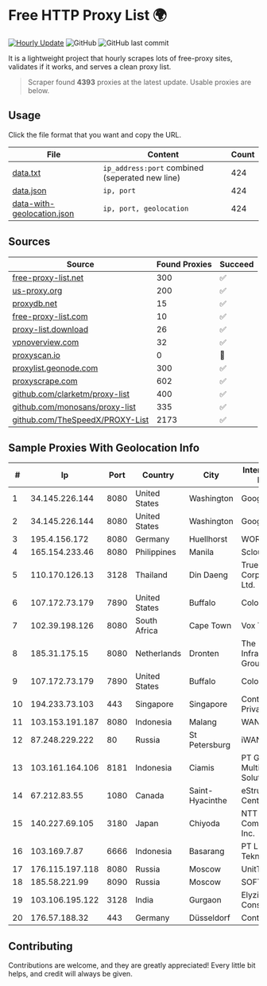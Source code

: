 
# Free HTTP Proxy List 🌍

[![Hourly Update](https://github.com/mertguvencli/http-proxy-list/actions/workflows/main.yml/badge.svg?branch=main)](https://github.com/mertguvencli/http-proxy-list/actions/workflows/main.yml)
![GitHub](https://img.shields.io/github/license/mertguvencli/http-proxy-list)
![GitHub last commit](https://img.shields.io/github/last-commit/mertguvencli/http-proxy-list)

It is a lightweight project that hourly scrapes lots of free-proxy sites, validates if it works, and serves a clean proxy list.


> Scraper found **4393** proxies at the latest update. Usable proxies are below.

## Usage

Click the file format that you want and copy the URL.


|File|Content|Count|
|----|-------|-----|
|[data.txt](https://raw.githubusercontent.com/mertguvencli/http-proxy-list/main/proxy-list/data.txt)|`ip_address:port` combined (seperated new line)|424|
|[data.json](https://raw.githubusercontent.com/mertguvencli/http-proxy-list/main/proxy-list/data.json)|`ip, port`|424|
|[data-with-geolocation.json](https://raw.githubusercontent.com/mertguvencli/http-proxy-list/main/proxy-list/data-with-geolocation.json)|`ip, port, geolocation`|424|

## Sources

|Source|Found Proxies|Succeed|
|------|-------------|-------|
|[free-proxy-list.net](https://free-proxy-list.net)|300|✅|
|[us-proxy.org](https://www.us-proxy.org)|200|✅|
|[proxydb.net](http://proxydb.net)|15|✅|
|[free-proxy-list.com](https://free-proxy-list.com/?page=&port=&type%5B%5D=http&type%5B%5D=https&up_time=0&search=Search)|10|✅|
|[proxy-list.download](https://www.proxy-list.download/HTTP)|26|✅|
|[vpnoverview.com](https://vpnoverview.com/privacy/anonymous-browsing/free-proxy-servers)|32|✅|
|[proxyscan.io](https://www.proxyscan.io)|0|🚫|
|[proxylist.geonode.com](https://proxylist.geonode.com/api/proxy-list?limit=300&page=1&sort_by=lastChecked&sort_type=desc&protocols=http,https)|300|✅|
|[proxyscrape.com](https://api.proxyscrape.com/v2/?request=displayproxies&protocol=http&timeout=10000&country=all&ssl=all&anonymity=all)|602|✅|
|[github.com/clarketm/proxy-list](https://raw.githubusercontent.com/clarketm/proxy-list/master/proxy-list-raw.txt)|400|✅|
|[github.com/monosans/proxy-list](https://raw.githubusercontent.com/monosans/proxy-list/main/proxies/http.txt)|335|✅|
|[github.com/TheSpeedX/PROXY-List](https://raw.githubusercontent.com/TheSpeedX/PROXY-List/master/http.txt)|2173|✅|


## Sample Proxies With Geolocation Info

|#|Ip|Port|Country|City|Internet Service Provider|
|-|--|----|-------|----|-------------------------|
|1|34.145.226.144|8080|United States|Washington|Google LLC|
|2|34.145.226.144|8080|United States|Washington|Google LLC|
|3|195.4.156.172|8080|Germany|Huellhorst|WORTMANN AG|
|4|165.154.233.46|8080|Philippines|Manila|Scloud Pte Ltd|
|5|110.170.126.13|3128|Thailand|Din Daeng|True Internet Corporation CO. Ltd.|
|6|107.172.73.179|7890|United States|Buffalo|ColoCrossing|
|7|102.39.198.126|8080|South Africa|Cape Town|Vox Telecom|
|8|185.31.175.15|8080|Netherlands|Dronten|The Infrastructure Group B.V.|
|9|107.172.73.179|7890|United States|Buffalo|ColoCrossing|
|10|194.233.73.103|443|Singapore|Singapore|Contabo Asia Private Limited|
|11|103.153.191.187|8080|Indonesia|Malang|WANET|
|12|87.248.229.222|80|Russia|St Petersburg|iWAN JSC|
|13|103.161.164.106|8181|Indonesia|Ciamis|PT Galuh Multidata Solution|
|14|67.212.83.55|1080|Canada|Saint-Hyacinthe|eStruxture Data Centers Inc.|
|15|140.227.69.105|3180|Japan|Chiyoda|NTT PC Communications, Inc.|
|16|103.169.7.87|6666|Indonesia|Basarang|PT Linkgo Metro Teknologi|
|17|176.115.197.118|8080|Russia|Moscow|UnitTelecom LLC|
|18|185.58.221.99|8090|Russia|Moscow|SOFTLINE|
|19|103.106.195.122|3128|India|Gurgaon|Elyzium Consulting|
|20|176.57.188.32|443|Germany|Düsseldorf|Contabo GmbH|



## Contributing

Contributions are welcome, and they are greatly appreciated! Every
little bit helps, and credit will always be given.

